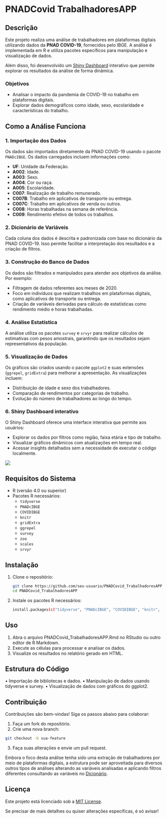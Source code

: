 # PNADCovid TrabalhadoresAPP

## Descrição

Este projeto realiza uma análise de trabalhadores em plataformas digitais utilizando dados da **PNAD COVID-19**, fornecidos pelo IBGE. A análise é implementada em R e utiliza pacotes específicos para manipulação e visualização de dados.

Além disso, foi desenvolvido um [Shiny Dashboard](https://gabrielmelo.shinyapps.io/PNADCovid-workplatform/) interativo que permite explorar os resultados da análise de forma dinâmica.

### Objetivos

- Analisar o impacto da pandemia de COVID-19 no trabalho em plataformas digitais.
- Explorar dados demográficos como idade, sexo, escolaridade e características do trabalho.

## Como a Análise Funciona

### 1. **Importação dos Dados**

Os dados são importados diretamente da PNAD COVID-19 usando o pacote `PNADcIBGE`. Os dados carregados incluem informações como:

- **UF**: Unidade da Federação.
- **A002**: Idade.
- **A003**: Sexo.
- **A004**: Cor ou raça.
- **A005**: Escolaridade.
- **C007**: Realização de trabalho remunerado.
- **C007B**: Trabalho em aplicativos de transporte ou entrega.
- **C007C**: Trabalho em aplicativos de venda ou outros.
- **C008**: Horas trabalhadas na semana de referência.
- **C009**: Rendimento efetivo de todos os trabalhos.

### 2. **Dicionário de Variáveis**

Cada coluna dos dados é descrita e padronizada com base no dicionário da PNAD COVID-19. Isso permite facilitar a interpretação dos resultados e a criação de filtros.

### 3. **Construção do Banco de Dados**

Os dados são filtrados e manipulados para atender aos objetivos da análise. Por exemplo:

- Filtragem de dados referentes aos meses de 2020.
- Foco em indivíduos que realizam trabalhos em plataformas digitais, como aplicativos de transporte ou entrega.
- Criação de variáveis derivadas para cálculo de estatísticas como rendimento médio e horas trabalhadas.

### 4. **Análise Estatística**

A análise utiliza os pacotes `survey` e `srvyr` para realizar cálculos de estimativas com pesos amostrais, garantindo que os resultados sejam representativos da população.

### 5. **Visualização de Dados**

Os gráficos são criados usando o pacote `ggplot2` e suas extensões (`ggrepel`, `gridExtra`) para melhorar a apresentação. As visualizações incluem:

- Distribuição de idade e sexo dos trabalhadores.
- Comparação de rendimentos por categorias de trabalho.
- Evolução do número de trabalhadores ao longo do tempo.

### 6. **Shiny Dashboard interativo**

O Shiny Dashboard oferece uma interface interativa que permite aos usuários:

- Explorar os dados por filtros como região, faixa etária e tipo de trabalho.
- Visualizar gráficos dinâmicos com atualizações em tempo real.
- Acessar insights detalhados sem a necessidade de executar o código localmente.

![](shiny-dashboard.gif)

## Requisitos do Sistema

- R (versão 4.0 ou superior)
- Pacotes R necessários:
  - `tidyverse`
  - `PNADcIBGE`
  - `COVIDIBGE`
  - `knitr`
  - `gridExtra`
  - `ggrepel`
  - `survey`
  - `zoo`
  - `scales`
  - `srvyr`

## Instalação

1. Clone o repositório:

   ```bash
   git clone https://github.com/seu-usuario/PNADCovid_TrabalhadoresAPP.git
   cd PNADCovid_TrabalhadoresAPP
   ```

2.	Instale os pacotes R necessários:
   
    ```bash
  	install.packages(c("tidyverse", "PNADcIBGE", "COVIDIBGE", "knitr", "gridExtra", "ggrepel", "survey", "zoo", "scales", "srvyr"))
    ```

## Uso

1.	Abra o arquivo PNADCovid_TrabalhadoresAPP.Rmd no RStudio ou outro editor de R Markdown.
2.	Execute as células para processar e analisar os dados.
3.	Visualize os resultados no relatório gerado em HTML.

## Estrutura do Código

•	Importação de bibliotecas e dados.
•	Manipulação de dados usando tidyverse e survey.
•	Visualização de dados com gráficos do ggplot2.

## Contribuição

Contribuições são bem-vindas! Siga os passos abaixo para colaborar:
1.	Faça um fork do repositório.
2.	Crie uma nova branch:
   ```bash
   git checkout -b sua-feature
   ```
3.	Faça suas alterações e envie um pull request.

Embora o foco desta análise tenha sido uma extração de trabalhadores por meio de plataformas digitais, a estrutura pode ser aproveitada para diversos outros tipos de análises alterando as variáveis analisadas e aplicando filtros diferentes consultando as variáveis no [Dicionário](https://github.com/melogabriel/PNADCovid_workplatform/blob/main/Dicionario_PNAD_COVID_112020_20210726.xls).

## Licença

Este projeto está licenciado sob a [MIT License](https://github.com/melogabriel/PNADCovid_workplatform/blob/main/LICENSE).

Se precisar de mais detalhes ou quiser alterações específicas, é só avisar!
